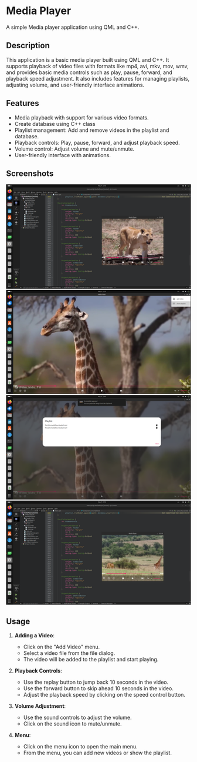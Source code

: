 # Media Player

A simple Media player application using QML and C++.

## Description

This application is a basic media player built using QML and C++. It supports playback of video files with formats like mp4, avi, mkv, mov, wmv, and provides basic media controls such as play, pause, forward, and playback speed adjustment. It also includes features for managing playlists, adjusting volume, and user-friendly interface animations.

## Features

- Media playback with support for various video formats.
- Create database using C++ class
- Playlist management: Add and remove videos in the playlist and database.
- Playback controls: Play, pause, forward, and adjust playback speed.
- Volume control: Adjust volume and mute/unmute.
- User-friendly interface with animations.

## Screenshots

![Screenshot 1](images/S01.png)
![Screenshot 2](images/S02.png)
![Screenshot 3](images/S03.png)
![Screenshot 4](images/S04.png)

## Usage

1. **Adding a Video**:
   - Click on the "Add Video" menu.
   - Select a video file from the file dialog.
   - The video will be added to the playlist and start playing.

2. **Playback Controls**:
   - Use the replay button to jump back 10 seconds in the video.
   - Use the forward button to skip ahead 10 seconds in the video.
   - Adjust the playback speed by clicking on the speed control button.

3. **Volume Adjustment**:
   - Use the sound controls to adjust the volume.
   - Click on the sound icon to mute/unmute.

4. **Menu**:
   - Click on the menu icon to open the main menu.
   - From the menu, you can add new videos or show the playlist.




